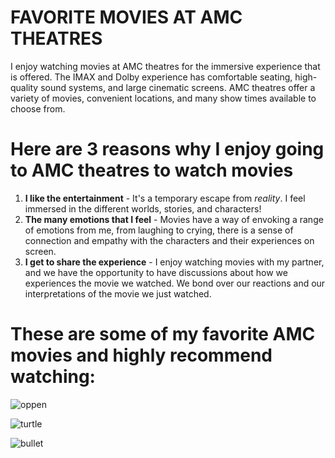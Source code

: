 # FAVORITE MOVIES AT AMC THEATRES

I enjoy watching movies at AMC theatres for the immersive experience that is offered. The IMAX and Dolby experience has comfortable seating, high-quality sound systems, and large cinematic screens. AMC theatres offer a variety of movies, convenient locations, and many show times available to choose from. 

# Here are 3 reasons why I enjoy going to AMC theatres to watch movies

1. **I like the entertainment** - It's a temporary escape from *reality*. I feel immersed in the different worlds, stories, and characters!
2. **The many emotions that I feel** - Movies have a way of envoking a range of emotions from me, from laughing to crying, there is a sense of connection and empathy with the characters and their experiences on screen.
3. **I get to share the experience** - I enjoy watching movies with my partner, and we have the opportunity to have discussions about how we experiences the movie we watched. We bond over our reactions and our interpretations of the movie we just watched.

# These are some of my favorite AMC movies and highly recommend watching: 

![oppen](https://github.com/ttngna/Favorite/assets/142946998/759a676c-9950-411d-a8c2-b5bc3099709a)


![turtle](https://github.com/ttngna/Favorite/assets/142946998/e8ed41ab-a49b-44a4-809b-131e2a8d7902)

![bullet](https://github.com/ttngna/Favorite/assets/142946998/9b87d4a4-3e10-4e8b-aff2-fed4a2a2b6fd)

</c>
